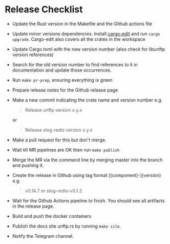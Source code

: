 # Release Checklist

* Update the Rust version in the Makefile and the Github actions file
* Update minor versions dependencies. Install [cargo-edit](https://crates.io/crates/cargo-edit) and run `cargo upgrade`.
  Cargo-edit also covers all the crates in the workspace
* Update Cargo.toml with the new version number (also check for libunftp version references)
* Search for the old version number to find references to it in documentation and update those occurrences.
* Run `make pr-prep`, ensuring everything is green
* Prepare release notes for the Github release page
* Make a new commit indicating the crate name and version number e.g.
  > Release unftp version x.y.x

  or

  > Release slog-redis version x.y.x
* Make a pull request for this but don't merge.
* Wait till MR pipelines are OK then run `make publish`
* Merge the MR via the command line by merging master into the branch and pushing it.
* Create the release in Github using tag format \[{component}-\]{version} e.g.
  > v0.14.7
  or
  > slog-redis-v0.1.2
* Wait for the Github Actions pipeline to finish. You should see all artifacts in the release page.
* Build and push the docker containers
* Publish the docs site unftp.rs by running `make site`.
* Notify the Telegram channel.

